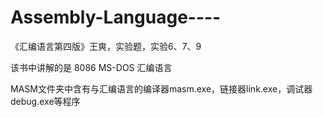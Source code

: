 # Assembly-Language----
《汇编语言第四版》王爽，实验题，实验6、7、9

该书中讲解的是 8086 MS-DOS 汇编语言

MASM文件夹中含有与汇编语言的编译器masm.exe，链接器link.exe，调试器debug.exe等程序
